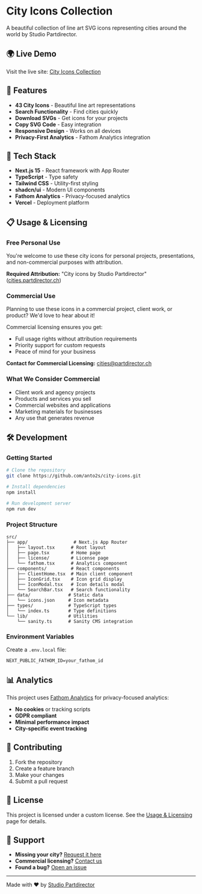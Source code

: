 # City Icons Collection

A beautiful collection of line art SVG icons representing cities around the world by Studio Partdirector.

## 🌍 Live Demo

Visit the live site: [City Icons Collection](https://cities.partdirector.ch)

## 🎨 Features

- **43 City Icons** - Beautiful line art representations
- **Search Functionality** - Find cities quickly
- **Download SVGs** - Get icons for your projects
- **Copy SVG Code** - Easy integration
- **Responsive Design** - Works on all devices
- **Privacy-First Analytics** - Fathom Analytics integration

## 🚀 Tech Stack

- **Next.js 15** - React framework with App Router
- **TypeScript** - Type safety
- **Tailwind CSS** - Utility-first styling
- **shadcn/ui** - Modern UI components
- **Fathom Analytics** - Privacy-focused analytics
- **Vercel** - Deployment platform

## 📋 Usage & Licensing

### Free Personal Use

You're welcome to use these city icons for personal projects, presentations, and non-commercial purposes with attribution.

**Required Attribution:**
"City icons by Studio Partdirector" ([cities.partdirector.ch](https://cities.partdirector.ch))

### Commercial Use

Planning to use these icons in a commercial project, client work, or product? We'd love to hear about it!

Commercial licensing ensures you get:
- Full usage rights without attribution requirements
- Priority support for custom requests
- Peace of mind for your business

**Contact for Commercial Licensing:**
[cities@partdirector.ch](mailto:cities@partdirector.ch)

### What We Consider Commercial

- Client work and agency projects
- Products and services you sell
- Commercial websites and applications
- Marketing materials for businesses
- Any use that generates revenue

## 🛠️ Development

### Getting Started

```bash
# Clone the repository
git clone https://github.com/anto2s/city-icons.git

# Install dependencies
npm install

# Run development server
npm run dev
```

### Project Structure

```
src/
├── app/                 # Next.js App Router
│   ├── layout.tsx      # Root layout
│   ├── page.tsx        # Home page
│   ├── license/        # License page
│   └── fathom.tsx      # Analytics component
├── components/         # React components
│   ├── ClientHome.tsx  # Main client component
│   ├── IconGrid.tsx    # Icon grid display
│   ├── IconModal.tsx   # Icon details modal
│   └── SearchBar.tsx   # Search functionality
├── data/              # Static data
│   └── icons.json     # Icon metadata
├── types/             # TypeScript types
│   └── index.ts       # Type definitions
└── lib/               # Utilities
    └── sanity.ts      # Sanity CMS integration
```

### Environment Variables

Create a `.env.local` file:

```env
NEXT_PUBLIC_FATHOM_ID=your_fathom_id
```

## 📊 Analytics

This project uses [Fathom Analytics](https://usefathom.com/) for privacy-focused analytics:

- **No cookies** or tracking scripts
- **GDPR compliant**
- **Minimal performance impact**
- **City-specific event tracking**

## 🤝 Contributing

1. Fork the repository
2. Create a feature branch
3. Make your changes
4. Submit a pull request

## 📄 License

This project is licensed under a custom license. See the [Usage & Licensing](/license) page for details.

## 🌟 Support

- **Missing your city?** [Request it here](mailto:icons@partdirector.ch)
- **Commercial licensing?** [Contact us](mailto:cities@partdirector.ch)
- **Found a bug?** [Open an issue](https://github.com/anto2s/city-icons/issues)

---

Made with ❤️ by [Studio Partdirector](https://partdirector.ch)
